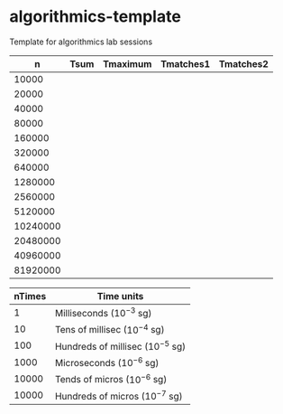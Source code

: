 # algorithmics-template
Template for algorithmics lab sessions


|n|Tsum|Tmaximum|Tmatches1|Tmatches2|
|--|---|--------|--|--|
|10000|||||
|20000|||||
|40000|||||
|80000|||||
|160000|||||
|320000|||||
|640000|||||
|1280000|||||
|2560000|||||
|5120000|||||
|10240000|||||
|20480000|||||
|40960000|||||
|81920000|||||


|nTimes|Time units|
|---|----|
|1|Milliseconds ($10^{-3}$ sg)|
|10|Tens of millisec ($10^{-4}$ sg)|
|100|Hundreds of millisec ($10^{-5}$ sg)|
|1000|Microseconds ($10^{-6}$ sg)|
|10000|Tends of micros ($10^{-6}$ sg)|
|10000|Hundreds of micros ($10^{-7}$ sg)|
